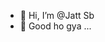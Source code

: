 - 👋 Hi, I’m @Jatt Sb
- 👀 Good ho gya ...

<!---
Shafqatrasool12000/Shafqatrasool12000 is a ✨ special ✨ repository because its `README.md` (this file) appears on your GitHub profile.
You can click the Preview link to take a look at your changes.
--->
